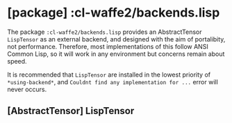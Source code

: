 
# [package] :cl-waffe2/backends.lisp
The package `:cl-waffe2/backends.lisp` provides an AbstractTensor `LispTensor` as an external backend, and designed with the aim of portalibity, not performance. Therefore, most implementations of this follow ANSI Common Lisp, so it will work in any environment but concerns remain about speed.

It is recommended that `LispTensor` are installed in the lowest priority of `*using-backend*`, and `Couldnt find any implementation for ...` error will never occurs.
## [AbstractTensor] LispTensor